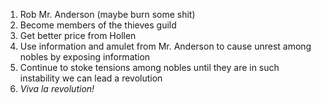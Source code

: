 
1. Rob Mr. Anderson (maybe burn some shit)
2. Become members of the thieves guild
3. Get better price from Hollen
4. Use information and amulet from Mr. Anderson to cause unrest among nobles by exposing information
5. Continue to stoke tensions among nobles until they are in such instability we can lead a revolution
6. *Viva la revolution!*